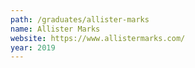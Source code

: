 ```yaml
---
path: /graduates/allister-marks
name: Allister Marks
website: https://www.allistermarks.com/
year: 2019
---
```

